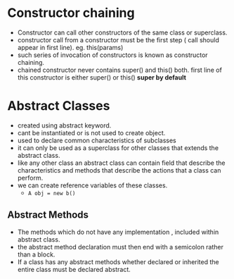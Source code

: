 # Constructor chaining
- Constructor can call other constructors of the same class or superclass.
- constructor call from a constructor must be the first step ( call should appear in first line). eg. this(params)
- such series of invocation of constructors is known as constructor chaining.
- chained constructor never contains super() and this() both. first line of this constructor is either super() or this() **super by default**

# Abstract Classes
- created using abstract keyword.
- cant be instantiated or is not used to create object.
- used to declare common characteristics of subclasses 
- it can only be used as a superclass for other classes that extends the abstract class.
- like any other class an abstract class can contain field that describe the characteristics and methods that describe the actions that a class can perform.
- we can create reference variables of these classes.
  - `A obj = new b()`

## Abstract Methods
- The methods which do not have any implementation , included within abstract class.
- the abstract method declaration must then end with a semicolon rather than a block.
- If a class has any abstract methods whether declared or inherited the entire class must be declared abstract.
  